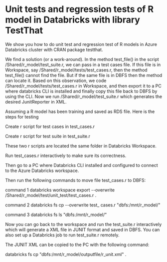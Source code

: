 # Unit tests and regression tests of R model in Databricks with library TestThat
We show you how to do unit test and regression test of R models in Azure Databricks cluster with CRAN package testthat.

We find a solution (or a work-around). In the method test_file() in the script /Shared/r_model/test_suite.r, we can pass in a test cases file. If this file is in Workspace, say /Shared/r_model/tests/test_cases.r, then the method test_file() cannot find the file. But if the same file is in DBFS then the method can locate it. Based on this observation, we code /Shared/r_model/tests/test_cases.r in Workspace, and then export it to a PC where databricks CLI is installed and finally copy this file back to DBFS by using the CLI. Now we run /Shared/r_model/test_suite.r which generates the desired JunitReporter in XML.

Assuming a R model has been training and saved as RDS file. Here is the steps for testing

Create r script for test cases in test_cases.r

Create r script for test suite in test_suite.r

These two r scripts are located the same folder in Databricks Workspace.

Run test_cases.r interactively to make sure its correctness.

Then go to a PC where Databricks CLI installed and configured to connect to the Azure Databricks workspace.

Then run the following commands to move file test_cases.r to DBFS:

command 1 databricks workspace export --overwrite /Shared/r_model/test/unit_test/test_cases.r .

command 2 databricks fs cp --overwrite test_ cases.r "dbfs:/mnt/r_model/"

command 3 databricks fs ls "dbfs:/mnt/r_model/"

Now you can go back to the workspace and run the test_suite.r interactively which will generate a XML file in JUNIT format and saved in DBFS. You can also set up a Databricks job to run test_suite.r remotely.

The JUNIT XML can be copied to the PC with the following command:

databricks fs cp "dbfs:/mnt/r_model/outputfile/r_unit.xml" .

